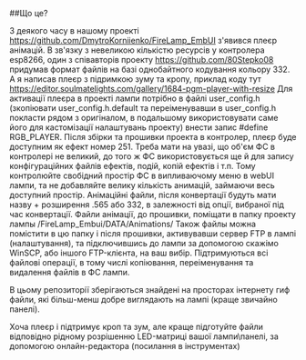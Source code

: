 ##Що це?

З деякого часу в нашому проекті https://github.com/DmytroKorniienko/FireLamp_EmbUI з'явився плеєр анімацій.
В зв'язку з невеликою кількістю ресурсів у контролера esp8266, один з співавторів проекту https://github.com/80Stepko08 придумав формат файлів на базі однобайтного кодування кольору 332. А я написав плеєр з підримкою зуму та кропу, приклад коду тут https://editor.soulmatelights.com/gallery/1684-pgm-player-with-resize
Для активації плеєра в проекті лампи потрібно в файлі user_config.h (зкопіювати user_config.h.default та переіменувавши в user_config.h покласти рядом з оригіналом, в подальшому використовувати саме його для кастомізації налаштувань проекту) внести запис #define RGB_PLAYER. Після збірки та прошивки проекта в контролер, плеєр буде доступним як ефект номер 251. 
Треба мати на увазі, що об'єм ФС в контролері не великий, до того ж ФС використовується ще й для запису конфігураційних файлів ефектів, подій, копій ефектів і т.п. Тому контролюйте свобідний простір ФС в випливаючому меню в webUI лампи, та не добавляйте велику кількість анимацій, займаючи весь доступний простір.
Анімаційні файли, після конвертації будуть мати назву + розширення .565 або 332, в залежності від опції, вибраної під час конвертації.
Файли анімації, до прошивки, поміщати в папку проекту лампы /FireLamp_Embui/DATA/Animations/
Також файлы можна помістити в цю папку і після прошивки, активувавши сервер FTP в лампі (налаштування), та підключившись до лампи за допомогою скажімо WinSCP, або іншого FTP-клієнта, на ваш вибір. Підтримуються всі файлові операції, в тому числі копіювання, переіменування та видалення файлів в ФС лампи.

В цьому репозиторії зберігаються знайдені на просторах інтернету гиф файли, які більш-менш добре виглядають на лампі (краще звичайно панелі). 

Хоча плеєр і підтримує кроп та зум, але краще підготуйте файли відповідно рідному розрішенню LED-матриці вашої лампи\панелі, за допомогою онлайн-редактора (посилання в інструментах) 
